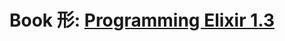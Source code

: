 # Book 形: [Programming Elixir 1.3][prag-book]


  [prag-book]: https://pragprog.com/book/elixir13/programming-elixir-1-3

